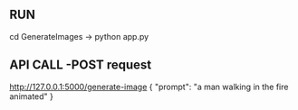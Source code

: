 ## RUN
cd  GenerateImages -> 
python app.py

## API CALL -POST request

http://127.0.0.1:5000/generate-image
{
  "prompt": "a man walking in the fire animated"
}


